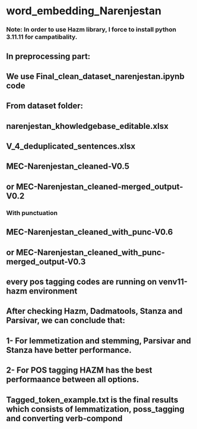 # word_embedding_Narenjestan
### Note: In order to use Hazm library, I force to install python 3.11.11 for campatibality.

## In preprocessing part:
## We use Final_clean_dataset_narenjestan.ipynb code
## From dataset folder: 
## narenjestan_khowledgebase_editable.xlsx
## V_4_deduplicated_sentences.xlsx
## MEC-Narenjestan_cleaned-V0.5
## or MEC-Narenjestan_cleaned-merged_output-V0.2
### With punctuation
## MEC-Narenjestan_cleaned_with_punc-V0.6
## or MEC-Narenjestan_cleaned_with_punc-merged_output-V0.3


## every pos tagging codes are running on venv11-hazm environment
## After checking Hazm, Dadmatools, Stanza and Parsivar, we can conclude that:
## 1- For lemmetization and stemming, Parsivar and Stanza have better performance.
## 2- For POS tagging HAZM has the best performaance between all options.

## Tagged_token_example.txt is the final results which consists of lemmatization, poss_tagging and converting verb-compond 